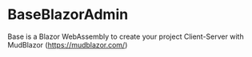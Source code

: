 # BaseBlazorAdmin
Base is a Blazor WebAssembly to create your project Client-Server with MudBlazor (https://mudblazor.com/)
